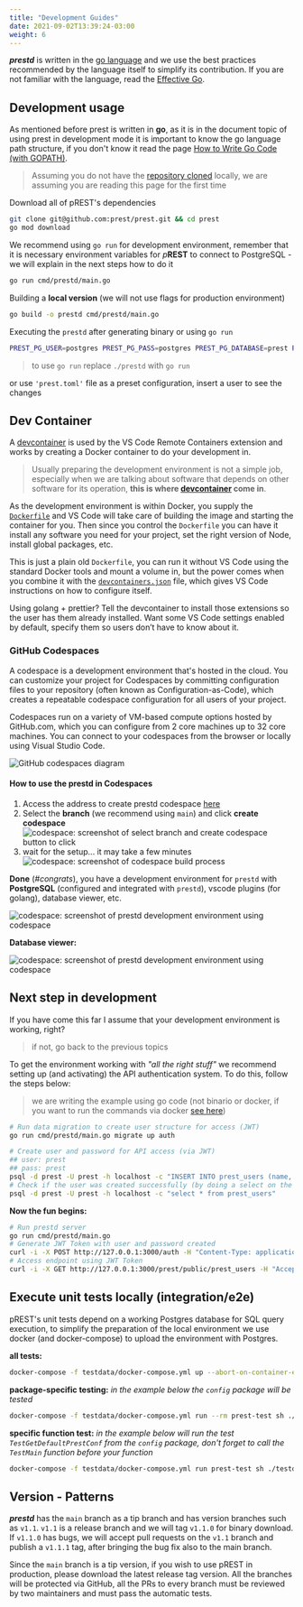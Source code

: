 ```yaml
---
title: "Development Guides"
date: 2021-09-02T13:39:24-03:00
weight: 6
---
```


_**prestd**_ is written in the [go language](https://golang.org) and we use the best practices recommended by the language itself to simplify its contribution.
If you are not familiar with the language, read the [Effective Go](https://golang.org/doc/effective_go).

## Development usage

As mentioned before prest is written in **go**, as it is in the document topic of using prest in development mode it is important to know the go language path structure, if you don't know it read the page [How to Write Go Code (with GOPATH)](https://golang.org/doc/gopath_code).

> Assuming you do not have the [repository cloned](https://github.com/hitlyl/prest "git clone git@github.com:prest/prest.git") locally, we are assuming you are reading this page for the first time

Download all of pREST's dependencies

```sh
git clone git@github.com:prest/prest.git && cd prest
go mod download
```

We recommend using `go run` for development environment, remember that it is necessary environment variables for _p_**REST** to connect to PostgreSQL - we will explain in the next steps how to do it

```sh
go run cmd/prestd/main.go
```

Building a **local version** (we will not use flags for production environment)

```sh
go build -o prestd cmd/prestd/main.go
```

Executing the `prestd` after generating binary or using `go run`

```sh
PREST_PG_USER=postgres PREST_PG_PASS=postgres PREST_PG_DATABASE=prest PREST_PG_PORT=5432 PREST_HTTP_PORT=3010 ./prestd
```

> to use `go run` replace `./prestd` with `go run`

or use `'prest.toml'` file as a preset configuration, insert a user to see the changes

## Dev Container

A [devcontainer](https://code.visualstudio.com/docs/remote/containers) is used by the VS Code Remote Containers extension and works by creating a Docker container to do your development in.

> Usually preparing the development environment is not a simple job, especially when we are talking about software that depends on other software for its operation, **this is where [devcontainer](https://code.visualstudio.com/docs/remote/containers) come in**.

As the development environment is within Docker, you supply the [`Dockerfile`](https://docs.docker.com/engine/reference/builder/) and VS Code will take care of building the image and starting the container for you. Then since you control the `Dockerfile` you can have it install any software you need for your project, set the right version of Node, install global packages, etc.

This is just a plain old `Dockerfile`, you can run it without VS Code using the standard Docker tools and mount a volume in, but the power comes when you combine it with the [`devcontainers.json`](https://code.visualstudio.com/docs/remote/devcontainerjson-reference) file, which gives VS Code instructions on how to configure itself.

Using golang + prettier? Tell the devcontainer to install those extensions so the user has them already installed. Want some VS Code settings enabled by default, specify them so users don’t have to know about it.

### GitHub Codespaces

A codespace is a development environment that's hosted in the cloud. You can customize your project for Codespaces by committing configuration files to your repository (often known as Configuration-as-Code), which creates a repeatable codespace configuration for all users of your project.

Codespaces run on a variety of VM-based compute options hosted by GitHub.com, which you can configure from 2 core machines up to 32 core machines. You can connect to your codespaces from the browser or locally using Visual Studio Code.

![GitHub codespaces diagram](https://docs.github.com/assets/cb-49622/images/help/codespaces/codespaces-diagram.png)

#### How to use the prestd in Codespaces

1. Access the address to create prestd codespace [here](https://github.com/hitlyl/prest/codespaces)
2. Select the **branch** (we recommend using `main`) and click **create codespace**
  ![codespace: screenshot of select branch and create codespace button to click](/prestd-assets/setup/development-guide/codespace-step-2.png)
3. wait for the setup... it may take a few minutes
  ![codespace: screenshot of codespace build process](/prestd-assets/setup/development-guide/codespace-step-3.png)

**Done** (_#congrats_), you have a development environment for `prestd` with **PostgreSQL** (configured and integrated with `prestd`), vscode plugins (for golang), database viewer, etc.

![codespace: screenshot of prestd development environment using codespace](/prestd-assets/setup/development-guide/codespace-step-4.png)

**Database viewer:**

![codespace: screenshot of prestd development environment using codespace](/prestd-assets/setup/development-guide/codespace-database-viewer.png)

## Next step in development

If you have come this far I assume that your development environment is working, right?

> if not, go back to the previous topics

To get the environment working with _"all the right stuff"_ we recommend setting up (and activating) the API authentication system. To do this, follow the steps below:

> we are writing the example using go code (not binario or docker, if you want to run the commands via docker [see here](/prestd/#test-using-docker))

```sh
# Run data migration to create user structure for access (JWT)
go run cmd/prestd/main.go migrate up auth

# Create user and password for API access (via JWT)
## user: prest
## pass: prest
psql -d prest -U prest -h localhost -c "INSERT INTO prest_users (name, username, password) VALUES ('pREST Full Name', 'prest', MD5('prest'))"
# Check if the user was created successfully (by doing a select on the table)
psql -d prest -U prest -h localhost -c "select * from prest_users"
```

**Now the fun begins:**

```sh
# Run prestd server
go run cmd/prestd/main.go
# Generate JWT Token with user and password created
curl -i -X POST http://127.0.0.1:3000/auth -H "Content-Type: application/json" -d '{"username": "prest", "password": "prest"}'
# Access endpoint using JWT Token
curl -i -X GET http://127.0.0.1:3000/prest/public/prest_users -H "Accept: application/json" -H "Authorization: Bearer {TOKEN}"
```

## Execute unit tests locally (integration/e2e)

pREST's unit tests depend on a working Postgres database for SQL query execution, to simplify the preparation of the local environment we use docker (and docker-compose) to upload the environment with Postgres.

**all tests:**

```sh
docker-compose -f testdata/docker-compose.yml up --abort-on-container-exit
```

**package-specific testing:**
_in the example below the `config` package will be tested_

```sh
docker-compose -f testdata/docker-compose.yml run --rm prest-test sh ./testdata/runtest.sh ./config
```

**specific function test:**
_in the example below will run the test `TestGetDefaultPrestConf` from the `config` package, don't forget to call the `TestMain` function before your function_

```sh
docker-compose -f testdata/docker-compose.yml run prest-test sh ./testdata/runtest.sh ./config -run TestMain,TestGetDefaultPrestConf
```

## Version - Patterns

_**prestd**_ has the `main` branch as a tip branch and has version branches such as `v1.1`. `v1.1` is a release branch and we will tag `v1.1.0` for binary download. If `v1.1.0` has bugs, we will accept pull requests on the `v1.1` branch and publish a `v1.1.1` tag, after bringing the bug fix also to the main branch.

Since the `main` branch is a tip version, if you wish to use pREST in production, please download the latest release tag version. All the branches will be protected via GitHub, all the PRs to every branch must be reviewed by two maintainers and must pass the automatic tests.
